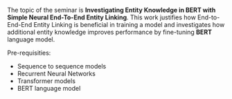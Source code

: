 The topic of the seminar is **Investigating Entity Knowledge in BERT with Simple Neural End-To-End Entity Linking**. This work justifies how End-to-End-End Entity Linking is beneficial in training a model and investigates how additional entity knowledge improves performance by fine-tuning **BERT** language model.

Pre-requisities:
- Sequence to sequence models
- Recurrent Neural Networks
- Transformer models
- BERT language model
